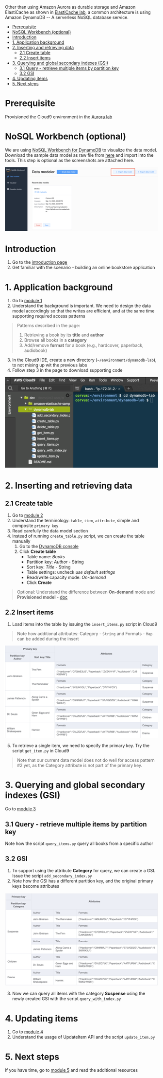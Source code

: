 Other than using Amazon Aurora as durable storage and Amazon ElastiCache as shown in [ElastiCache lab](../elasticache/), a common architecture is using Amazon DynamoDB -- A serverless NoSQL database service.

- [Prerequisite](#prerequisite)
- [NoSQL Workbench (optional)](#nosql-workbench-optional)
- [Introduction](#introduction)
- [1. Application background](#1-application-background)
- [2. Inserting and retrieving data](#2-inserting-and-retrieving-data)
  - [2.1 Create table](#21-create-table)
  - [2.2 Insert items](#22-insert-items)
- [3. Querying and global secondary indexes (GSI)](#3-querying-and-global-secondary-indexes-gsi)
  - [3.1 Query - retrieve multiple items by partition key](#31-query---retrieve-multiple-items-by-partition-key)
  - [3.2 GSI](#32-gsi)
- [4. Updating items](#4-updating-items)
- [5. Next steps](#5-next-steps)

# Prerequisite

Provisioned the Cloud9 environment in the [Aurora lab](../aurora/)

# NoSQL Workbench (optional)

We are using [NoSQL Workbench for DynamoDB](https://docs.aws.amazon.com/amazondynamodb/latest/developerguide/workbench.html) to visualize the data model. Download the sample data model as raw file from [here](Books.json) and import into the tools. This step is optional as the screenshots are attached here.

![Import data model](images/workbench-import.png)

# Introduction

1. Go to the [introduction page](https://aws.amazon.com/getting-started/hands-on/create-manage-nonrelational-database-dynamodb/)
2. Get familiar with the scenario - building an online bookstore application

# 1. Application background

1. Go to [module 1](https://aws.amazon.com/getting-started/hands-on/create-manage-nonrelational-database-dynamodb/2/)
2. Understand the background is important. We need to design the data model accordingly so that the writes are efficient, and at the same time supporting required access patterns

> Patterns described in the page:
> 1. Retrieving a book by its **title** and **author**
> 2. Browse all books in a **category**
> 3. Add/remove **format** for a book (e.g., hardcover, paperback, audiobook)

3. In the Cloud9 IDE, create a new directory (`~/environment/dynamodb-lab`), to not mixing up wit the previous labs
4. Follow step 3 in the page to download supporting code

![Cloud9](images/cloud9-directory.png)

# 2. Inserting and retrieving data

## 2.1 Create table

1. Go to [module 2](https://aws.amazon.com/getting-started/hands-on/create-manage-nonrelational-database-dynamodb/3/)
2. Understand the terminology: `table`, `item`, `attribute`, simple and composite `primary key`
3. Read carefully the data model section
4. Instead of running `create_table.py` script, we can create the table manually
   1. Go to the [DynamoDB console](https://console.aws.amazon.com/dynamodb/home)
   2. Click **Create table**
      * Table name: *Books*
      * Partition key: *Author* - String
      * Sort key: *Title* - String
      * Table settings: uncheck *use default settings*
      * Read/write capacity mode: *On-demand*
      * Click **Create**

> Optional: Understand the difference between **On-demand** mode and **Provisioned model** - [doc](https://docs.aws.amazon.com/amazondynamodb/latest/developerguide/HowItWorks.ReadWriteCapacityMode.html)

## 2.2 Insert items

1. Load items into the table by issuing the `insert_items.py` script in Cloud9

> Note how additional attributes: Category - `String` and Formats - `Map` can be added during the insert

![Books table](images/Books.png)

5. To retrieve a single item, we need to specify the primary key. Try the script `get_item.py` in Cloud9

> Note that our current data model does not do well for access pattern #2 yet, as the Category attribute is not part of the primary key.

# 3. Querying and global secondary indexes (GSI)

Go to [module 3](https://aws.amazon.com/getting-started/hands-on/create-manage-nonrelational-database-dynamodb/4/)

## 3.1 Query - retrieve multiple items by partition key

Note how the script `query_items.py` query all books from a specific author

## 3.2 GSI

1. To support using the attribute **Category** for query, we can create a GSI. Issue the script `add_secondary_index.py`
2. Note how the GSI has a different partition key, and the original primary keys become attributes

![GSI](images/Books-GSI.png)

3. Now we can query all items with the category **Suspense** using the newly created GSI with the script `query_with_index.py`

# 4. Updating items

1. Go to [module 4](https://aws.amazon.com/getting-started/hands-on/create-manage-nonrelational-database-dynamodb/5/)
2. Understand the usage of UpdateItem API and the script `update_item.py`

# 5. Next steps

If you have time, go to [module 5](https://aws.amazon.com/getting-started/hands-on/create-manage-nonrelational-database-dynamodb/6/) and read the additional resources